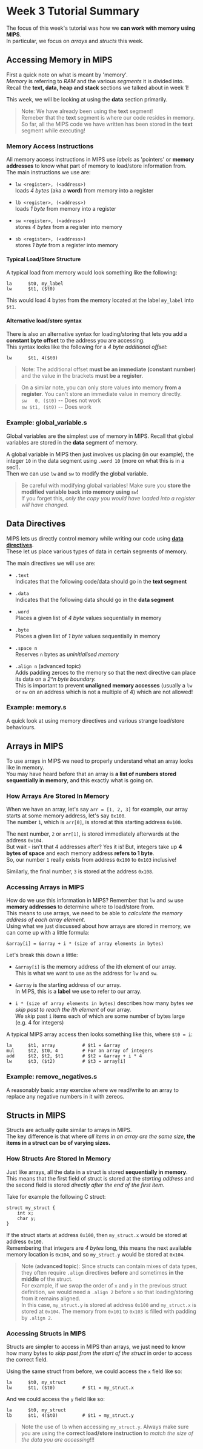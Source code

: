 # Week 3 Tutorial Summary

The focus of this week's tutorial was how we **can work with memory using MIPS**.  
In particular, we focus on *arrays* and *structs* this week.

## Accessing Memory in MIPS
First a quick note on what is meant by 'memory'.  
*Memory* is referring to *RAM* and the various *segments* it is divided into.
Recall the **text, data, heap and stack** sections we talked about in week 1!  

This week, we will be looking at using the **data** section primarily.  
> Note: We have already been using the **text** segment!  
> Remeber that the **text** segment is where our code resides in memory.  
> So far, all the MIPS code we have written has been stored in the **text** segment while executing!


### Memory Access Instructions
All memory access instructions in MIPS use *labels* as 'pointers' or **memory addresses** to know what part of memory to load/store information from.  
The main instructions we use are:

* `lw <register>, (<address>)`  
loads *4 bytes* (aka a **word**) from memory into a register

* `lb <register>, (<address>)`  
loads *1 byte* from memory into a register

* `sw <register>, (<address>)`  
stores *4 bytes* from a register into memory

* `sb <register>, (<address>)`  
stores *1 byte* from a register into memory

#### Typical Load/Store Structure
A typical load from memory would look something like the following:
```
la      $t0, my_label
lw      $t1, ($t0)
```
This would load 4 bytes from the memory located at the label `my_label` into `$t1`.

#### Alternative load/store syntax
There is also an alternative syntax for loading/storing that lets you add a **constant byte offset** to the address you are accessing.  
This syntax looks like the following for a *4 byte additional offset*:
```
lw      $t1, 4($t0)
```
> Note: The additional offset **must be an immediate (constant number)** and the value in the brackets **must be a register**.  

> On a similar note, you can only store values into memory **from a register**. You can't store an immediate value in memory directly.  
`sw   0, ($t0)` -- Does not work  
`sw $t1, ($t0)` -- Does work

### Example: global_variable.s
Global variables are the simplest use of memory in MIPS.
Recall that global variables are stored in the **data** segment of memory.

A global variable in MIPS then just involves us placing (in our example), the integer `10` in the data segment using `.word 10` (more on what this is in a sec!).  
Then we can use `lw` and `sw` to modify the global variable.

> Be careful with modifying global variables!
> Make sure you **store the modified variable back into memory using `sw`!**  
> If you forget this, *only the copy you would have loaded into a register will have changed.*


## Data Directives
MIPS lets us directly control memory while writing our code using [**data directives**](https://cgi.cse.unsw.edu.au/~cs1521/24T2/resources/mips-guide.html#directives).  
These let us place various types of data in certain segments of memory.

The main directives we will use are:
* `.text`  
Indicates that the following code/data should go in the **text segment**

* `.data`  
Indicates that the following data should go in the **data segment**

* `.word`  
Places a given list of *4 byte* values sequentially in memory

* `.byte`  
Places a given list of *1 byte* values sequentially in memory

* `.space n`  
Reserves `n` bytes as *uninitialised memory*

* `.align n` (advanced topic)  
Adds padding zeroes to the memory so that the next directive can place its data on a *2^n byte boundary.*  
This is important to prevent **unaligned memory accesses** (usually a `lw` or `sw` on an address which is not a multiple of 4) which are not allowed!

### Example: memory.s
A quick look at using memory directives and various strange load/store behaviours.


## Arrays in MIPS
To use arrays in MIPS we need to properly understand what an array looks like in memory.  
You may have heard before that an array is **a list of numbers stored sequentially in memory**, and this exactly what is going on.

### How Arrays Are Stored In Memory
When we have an array, let's say `arr = [1, 2, 3]` for example, our array starts at some memory address, let's say `0x100`.  
The number `1`, which is `arr[0]`, is stored at this starting address `0x100`.

The next number, `2` or `arr[1]`, is stored immediately afterwards at the address `0x104`.  
But wait - isn't that 4 addresses after? Yes it is! But, integers take up **4 bytes of space** and each memory address **refers to 1 byte**.   
So, our number `1` really exists from address `0x100` to `0x103` inclusive!

Similarly, the final number, `3` is stored at the address `0x108`.

### Accessing Arrays in MIPS
How do we use this information in MIPS?
Remember that `lw` and `sw` use **memory addresses** to determine where to load/store from.  
This means to use arrays, we need to be able to *calculate the memory address of each array element*.  
Using what we just discussed about how arrays are stored in memory, we can come up with a little formula:
```
&array[i] = &array + i * (size of array elements in bytes)
```
Let's break this down a little:

- `&array[i]` is the memory address of the ith element of our array.  
This is what we want to use as the address for `lw` and `sw`.

- `&array` is the starting address of our array.  
In MIPS, this is a **label** we use to refer to our array.

- `i * (size of array elements in bytes)` describes how many bytes *we skip past to reach the ith element* of our array.  
We skip past `i` items each of which are some number of bytes large (e.g. 4 for integers)

A typical MIPS array access then looks something like this, where `$t0 = i`:
```
la      $t1, array          # $t1 = &array
mul     $t2, $t0, 4         # For an array of integers
add     $t2, $t2, $t1       # $t2 = &array + i * 4
lw      $t3, ($t2)          # $t3 = array[i]
```

### Example: remove_negatives.s
A reasonably basic array exercise where we read/write to an array to replace any negative numbers in it with zereos.


## Structs in MIPS
Structs are actually quite similar to arrays in MIPS.  
The key difference is that where *all items in an array are the same size*, **the items in a struct can be of varying sizes.**

### How Structs Are Stored In Memory
Just like arrays, all the data in a struct is stored **sequentially in memory**.  
This means that the first field of struct is stored at the *starting address* and the second field is stored *directly after the end of the first item*.

Take for example the following C struct:
```
struct my_struct {
    int x;
    char y;
}
```
If the struct starts at address `0x100`, then `my_struct.x` would be stored at address `0x100`.  
Remembering that integers are *4 bytes* long, this means the next available memory location is `0x104`, and so `my_struct.y` would be stored at `0x104`.

> Note (**advanced topic**): Since structs can contain mixes of data types, they often require `.align` directives **before** and sometimes **in the middle** of the struct.  
> For example, if we swap the order of `x` and `y` in the previous struct definition, we would need a `.align 2` before `x` so that loading/storing from it remains aligned.  
> In this case, `my_struct.y` is stored at address `0x100` and `my_struct.x` is stored at `0x104`. 
> The memory from `0x101` to `0x103` is filled with padding by `.align 2`.

### Accessing Structs in MIPS
Structs are simpler to access in MIPS than arrays, we just need to know how many bytes to *skip past from the start of the struct* in order to access the correct field.

Using the same struct from before, we could access the `x` field like so:
```
la      $t0, my_struct
lw      $t1, ($t0)          # $t1 = my_struct.x
```
And we could access the `y` field like so:
```
la      $t0, my_struct
lb      $t1, 4($t0)         # $t1 = my_struct.y
```
> Note the use of `lb` when accessing `my_struct.y`. 
> Always make sure you are using the **correct load/store instruction** to *match the size of the data you are accessing*!!!
